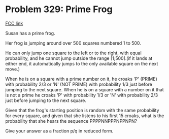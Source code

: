 # Problem 329: Prime Frog

[FCC link](https://www.freecodecamp.org/learn/coding-interview-prep/project-euler/problem-329-prime-frog)

Susan has a prime frog.

Her frog is jumping around over 500 squares numbered 1 to 500.

He can only jump one square to the left or to the right, with equal probability,
and he cannot jump outside the range \[1;500\].(if it lands at either end, it
automatically jumps to the only available square on the next move.)

When he is on a square with a prime number on it, he croaks 'P' (PRIME) with
probability 2/3 or 'N' (NOT PRIME) with probability 1/3 just before jumping to
the next square. When he is on a square with a number on it that is not a prime
he croaks 'P' with probability 1/3 or 'N' with probability 2/3 just before
jumping to the next square.

Given that the frog's starting position is random with the same probability for
every square, and given that she listens to his first 15 croaks, what is the
probability that she hears the sequence PPPPNNPPPNPPNPN?

Give your answer as a fraction p/q in reduced form.
